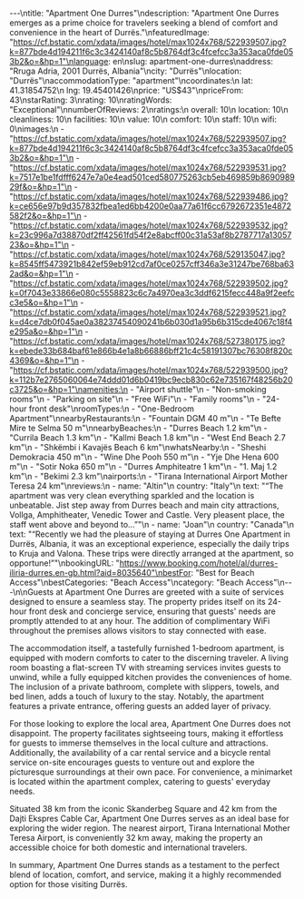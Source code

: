 ---\ntitle: "Apartment One Durres"\ndescription: "Apartment One Durres emerges as a prime choice for travelers seeking a blend of comfort and convenience in the heart of Durrës."\nfeaturedImage: "https://cf.bstatic.com/xdata/images/hotel/max1024x768/522939507.jpg?k=877bde4d194211f6c3c3424140af8c5b8764df3c4fcefcc3a353aca0fde053b2&o=&hp=1"\nlanguage: en\nslug: apartment-one-durres\naddress: "Rruga Adria, 2001 Durrës, Albania"\ncity: "Durrës"\nlocation: "Durrës"\naccommodationType: "apartment"\ncoordinates:\n  lat: 41.31854752\n  lng: 19.45401426\nprice: "US$43"\npriceFrom: 43\nstarRating: 3\nrating: 10\nratingWords: "Exceptional"\nnumberOfReviews: 2\nratings:\n  overall: 10\n  location: 10\n  cleanliness: 10\n  facilities: 10\n  value: 10\n  comfort: 10\n  staff: 10\n  wifi: 0\nimages:\n  - "https://cf.bstatic.com/xdata/images/hotel/max1024x768/522939507.jpg?k=877bde4d194211f6c3c3424140af8c5b8764df3c4fcefcc3a353aca0fde053b2&o=&hp=1"\n  - "https://cf.bstatic.com/xdata/images/hotel/max1024x768/522939531.jpg?k=7517e1be1fdfff6247e7a0e4ead501ced580775263cb5eb469859b869098929f&o=&hp=1"\n  - "https://cf.bstatic.com/xdata/images/hotel/max1024x768/522939486.jpg?k=ce656e97b9d357832fbea1ed6bb4200e0aa77a61f6cc6792672351e4872582f2&o=&hp=1"\n  - "https://cf.bstatic.com/xdata/images/hotel/max1024x768/522939532.jpg?k=23c996a7d38870df2ff42561fd54f2e8abcff00c31a53af8b2787717a1305723&o=&hp=1"\n  - "https://cf.bstatic.com/xdata/images/hotel/max1024x768/529135047.jpg?k=8545ff5473921b842ef59eb912cd7af0ce0257cff346a3e31247be768ba632ad&o=&hp=1"\n  - "https://cf.bstatic.com/xdata/images/hotel/max1024x768/522939502.jpg?k=0f7043e33866e080c5558823c6c7a4970ea3c3ddf6215fecc448a9f2eefcc3e5&o=&hp=1"\n  - "https://cf.bstatic.com/xdata/images/hotel/max1024x768/522939521.jpg?k=d4ce7db0f045ae0a38237454090241b6b030d1a95b6b315cde4067c18f4e295a&o=&hp=1"\n  - "https://cf.bstatic.com/xdata/images/hotel/max1024x768/527380175.jpg?k=ebede33b684baf61e866b4e1a8b66886bff21c4c58191307bc76308f820c4369&o=&hp=1"\n  - "https://cf.bstatic.com/xdata/images/hotel/max1024x768/522939500.jpg?k=112b7e2765060064e74ddd01d6b0419bc9ecb830c62e735167f48256b20c3725&o=&hp=1"\namenities:\n  - "Airport shuttle"\n  - "Non-smoking rooms"\n  - "Parking on site"\n  - "Free WiFi"\n  - "Family rooms"\n  - "24-hour front desk"\nroomTypes:\n  - "One-Bedroom Apartment"\nnearbyRestaurants:\n  - "Fountain DGM 40 m"\n  - "Te Befte Mire te Selma 50 m"\nnearbyBeaches:\n  - "Durres Beach 1.2 km"\n  - "Currila Beach 1.3 km"\n  - "Kallmi Beach 1.8 km"\n  - "West End Beach 2.7 km"\n  - "Shkëmbi i Kavajës Beach 6 km"\nwhatsNearby:\n  - "Sheshi Demokracia 450 m"\n  - "Wine Dhe Pooh 550 m"\n  - "Yje Dhe Hena 600 m"\n  - "Sotir Noka 650 m"\n  - "Durres Amphiteatre 1 km"\n  - "1. Maj 1.2 km"\n  - "Bekimi 2.3 km"\nairports:\n  - "Tirana International Airport Mother Teresa 24 km"\nreviews:\n  - name: "Altin"\n    country: "Italy"\n    text: "“The apartment was very clean everything sparkled and the location is unbeatable. Jist step away from Durres beach and main city attractions, Vollga, Amphitheater, Venedic Tower and Castle. Very pleasent place, the staff went above and beyond to...”"\n  - name: "Joan"\n    country: "Canada"\n    text: "“Recently we had the pleasure of staying at Durres One Apartment in Durrës, Albania, it was an exceptional experience, especially the daily trips to Kruja and Valona. These trips were directly arranged at the apartment, so opportune!”"\nbookingURL: "https://www.booking.com/hotel/al/durres-iliria-durres.en-gb.html?aid=8035640"\nbestFor: "Best for Beach Access"\nbestCategories: "Beach Access"\ncategory: "Beach Access"\n---\n\nGuests at Apartment One Durres are greeted with a suite of services designed to ensure a seamless stay. The property prides itself on its 24-hour front desk and concierge service, ensuring that guests' needs are promptly attended to at any hour. The addition of complimentary WiFi throughout the premises allows visitors to stay connected with ease.

The accommodation itself, a tastefully furnished 1-bedroom apartment, is equipped with modern comforts to cater to the discerning traveler. A living room boasting a flat-screen TV with streaming services invites guests to unwind, while a fully equipped kitchen provides the conveniences of home. The inclusion of a private bathroom, complete with slippers, towels, and bed linen, adds a touch of luxury to the stay. Notably, the apartment features a private entrance, offering guests an added layer of privacy.

For those looking to explore the local area, Apartment One Durres does not disappoint. The property facilitates sightseeing tours, making it effortless for guests to immerse themselves in the local culture and attractions. Additionally, the availability of a car rental service and a bicycle rental service on-site encourages guests to venture out and explore the picturesque surroundings at their own pace. For convenience, a minimarket is located within the apartment complex, catering to guests' everyday needs.

Situated 38 km from the iconic Skanderbeg Square and 42 km from the Dajti Ekspres Cable Car, Apartment One Durres serves as an ideal base for exploring the wider region. The nearest airport, Tirana International Mother Teresa Airport, is conveniently 32 km away, making the property an accessible choice for both domestic and international travelers.

In summary, Apartment One Durres stands as a testament to the perfect blend of location, comfort, and service, making it a highly recommended option for those visiting Durrës.